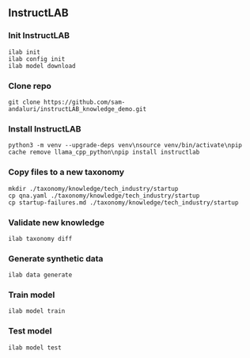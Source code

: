 ## InstructLAB

### Init InstructLAB
```
ilab init
ilab config init
ilab model download
```

### Clone repo
```git clone https://github.com/sam-andaluri/instructLAB_knowledge_demo.git```

### Install InstructLAB
```python3 -m venv --upgrade-deps venv\nsource venv/bin/activate\npip cache remove llama_cpp_python\npip install instructlab```

### Copy files to a new taxonomy
```
mkdir ./taxonomy/knowledge/tech_industry/startup
cp qna.yaml ./taxonomy/knowledge/tech_industry/startup
cp startup-failures.md ./taxonomy/knowledge/tech_industry/startup
```

### Validate new knowledge
```ilab taxonomy diff```

### Generate synthetic data
```ilab data generate```

### Train model
```ilab model train```

### Test model
```ilab model test```

